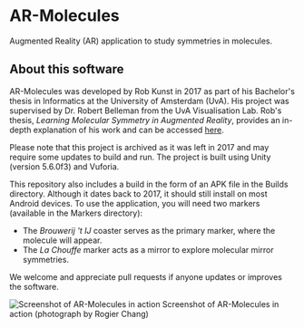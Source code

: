 # AR-Molecules
Augmented Reality (AR) application to study symmetries in molecules.

## About this software
AR-Molecules was developed by Rob Kunst in 2017 as part of his Bachelor's thesis in Informatics at the University of Amsterdam (UvA). His project was supervised by Dr. Robert Belleman from the UvA Visualisation Lab. Rob's thesis, *Learning Molecular Symmetry in Augmented Reality*, provides an in-depth explanation of his work and can be accessed [here](http://visualisationlab.science.uva.nl/wp-content/uploads/2022/01/Rob-Kunst-Learning-molecular-symmetry-in-augmented-reality.pdf).

Please note that this project is archived as it was left in 2017 and may require some updates to build and run. The project is built using Unity (version 5.6.0f3) and Vuforia.

This repository also includes a build in the form of an APK file in the Builds directory. Although it dates back to 2017, it should still install on most Android devices. To use the application, you will need two markers (available in the Markers directory):
- The  *Brouwerij 't IJ* coaster serves as the primary marker, where the molecule will appear.
- The *La Chouffe* marker acts as a mirror to explore molecular mirror symmetries.

We welcome and appreciate pull requests if anyone updates or improves the software.

![Screenshot of AR-Molecules in action](AR-Molecules-screenshot.jpg) Screenshot of AR-Molecules in action (photograph by Rogier Chang)